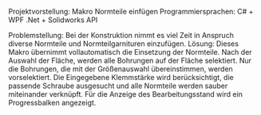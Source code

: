 Projektvorstellung: Makro Normteile einfügen
Programmiersprachen: C# + WPF .Net + Solidworks API

Problemstellung: Bei der Konstruktion nimmt es viel Zeit in Anspruch diverse Normteile und Normteilgarnituren einzufügen. 
Lösung: Dieses Makro übernimmt vollautomatisch die Einsetzung der Normteile. Nach der Auswahl der Fläche, werden alle Bohrungen 
auf der Fläche selektiert. Nur die Bohrungen, die mit der Größenauswahl übereinstimmen, werden vorselektiert. 
Die Eingegebene Klemmstärke wird berücksichtigt, die passende Schraube ausgesucht und alle Normteile werden sauber miteinander verknüpft.
Für die Anzeige des Bearbeitungsstand wird ein Progressbalken angezeigt.

